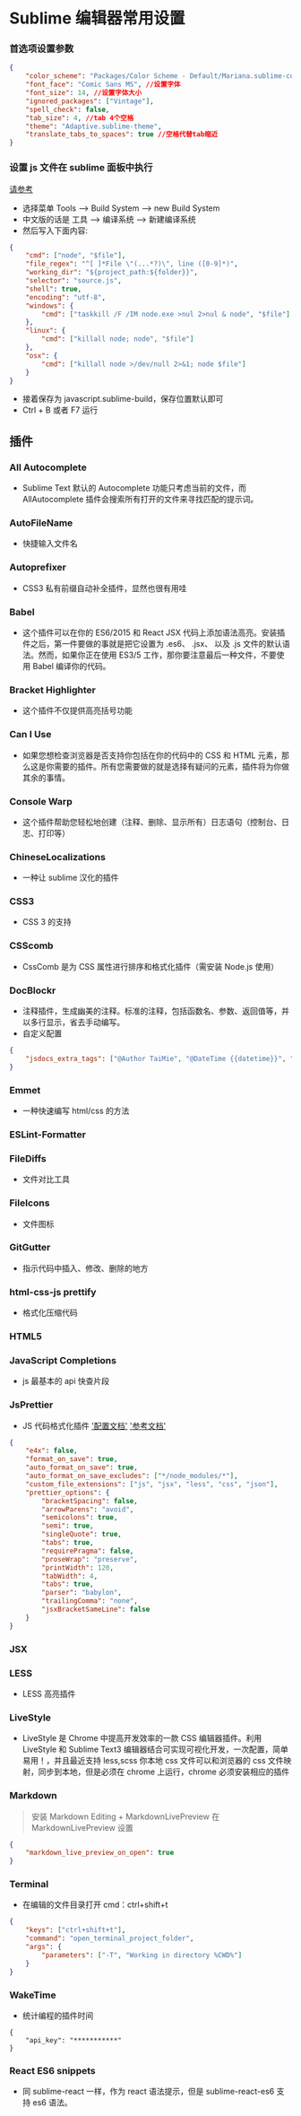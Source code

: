 # Sublime 编辑器常用设置

### 首选项设置参数

```json
{
    "color_scheme": "Packages/Color Scheme - Default/Mariana.sublime-color-scheme",
    "font_face": "Comic Sans MS", //设置字体
    "font_size": 14, //设置字体大小
    "ignored_packages": ["Vintage"],
    "spell_check": false,
    "tab_size": 4, //tab 4个空格
    "theme": "Adaptive.sublime-theme",
    "translate_tabs_to_spaces": true //空格代替tab缩近
}
```

### 设置 js 文件在 sublime 面板中执行

[请参考](https://blog.csdn.net/w13770269691/article/details/78390224)

-   选择菜单 Tools --> Build System --> new Build System
-   中文版的话是 工具 --> 编译系统 --> 新建编译系统
-   然后写入下面内容:

```json
{
    "cmd": ["node", "$file"],
    "file_regex": "^[ ]*File \"(...*?)\", line ([0-9]*)",
    "working_dir": "${project_path:${folder}}",
    "selector": "source.js",
    "shell": true,
    "encoding": "utf-8",
    "windows": {
        "cmd": ["taskkill /F /IM node.exe >nul 2>nul & node", "$file"]
    },
    "linux": {
        "cmd": ["killall node; node", "$file"]
    },
    "osx": {
        "cmd": ["killall node >/dev/null 2>&1; node $file"]
    }
}
```

-   接着保存为 javascript.sublime-build，保存位置默认即可
-   Ctrl + B 或者 F7 运行

## 插件

### All Autocomplete

-   Sublime Text 默认的 Autocomplete 功能只考虑当前的文件，而 AllAutocomplete 插件会搜索所有打开的文件来寻找匹配的提示词。

### AutoFileName

-   快捷输入文件名

### Autoprefixer

-   CSS3 私有前缀自动补全插件，显然也很有用哇

### Babel

-   这个插件可以在你的 ES6/2015 和 React JSX 代码上添加语法高亮。安装插件之后，第一件要做的事就是把它设置为 .es6、 .jsx、 以及 .js 文件的默认语法。然而，如果你正在使用 ES3/5 工作，那你要注意最后一种文件，不要使用 Babel 编译你的代码。

### Bracket Highlighter

-   这个插件不仅提供高亮括号功能

### Can I Use

-   如果您想检查浏览器是否支持你包括在你的代码中的 CSS 和 HTML 元素，那么这是你需要的插件。所有您需要做的就是选择有疑问的元素，插件将为你做其余的事情。

### Console Warp

-   这个插件帮助您轻松地创建（注释、删除、显示所有）日志语句（控制台、日志、打印等）

### ChineseLocalizations

-   一种让 sublime 汉化的插件

### CSS3

-   CSS 3 的支持

### CSScomb

-   CssComb 是为 CSS 属性进行排序和格式化插件（需安装 Node.js 使用）

### DocBlockr

-   注释插件，生成幽美的注释。标准的注释，包括函数名、参数、返回值等，并以多行显示，省去手动编写。
-   自定义配置

```json
{
    "jsdocs_extra_tags": ["@Author TaiMie", "@DateTime {{datetime}}", "@version  1.0"]
}
```

### Emmet

-   一种快速编写 html/css 的方法

### ESLint-Formatter

<!-- https://www.zhoulujun.cn/html/tools/grunt/2016_0519_7832.html -->

### FileDiffs

-   文件对比工具

### FileIcons

-   文件图标

### GitGutter

-   指示代码中插入、修改、删除的地方

### html-css-js prettify

-   格式化压缩代码

### HTML5

### JavaScript Completions

-   js 最基本的 api 快查片段

### JsPrettier

-   JS 代码格式化插件
    ['配置文档'](https://prettier.io/docs/en/options.html)
    ['参考文档'](https://realroyhsu.github.io/2018/09/02/Sublime3%20React%E3%80%81JSX%20%E4%BB%A3%E7%A0%81%E7%BE%8E%E5%8C%96--[Prettier]/)

```json
{
    "e4x": false,
    "format_on_save": true,
    "auto_format_on_save": true,
    "auto_format_on_save_excludes": ["*/node_modules/*"],
    "custom_file_extensions": ["js", "jsx", "less", "css", "json"],
    "prettier_options": {
        "bracketSpacing": false,
        "arrowParens": "avoid",
        "semicolons": true,
        "semi": true,
        "singleQuote": true,
        "tabs": true,
        "requirePragma": false,
        "proseWrap": "preserve",
        "printWidth": 120,
        "tabWidth": 4,
        "tabs": true,
        "parser": "babylon",
        "trailingComma": "none",
        "jsxBracketSameLine": false
    }
}
```

### JSX

### LESS

-   LESS 高亮插件

### LiveStyle

-   LiveStyle 是 Chrome 中提高开发效率的一款 CSS 编辑器插件。利用 LiveStyle 和 Sublime Text3 编辑器结合可实现可视化开发，一次配置，简单易用！，并且最近支持 less,scss 你本地 css 文件可以和浏览器的 css 文件映射，同步到本地，但是必须在 chrome 上运行，chrome 必须安装相应的插件

### Markdown

> 安装 Markdown Editing + MarkdownLivePreview
> 在 MarkdownLivePreview 设置

```json
{
    "markdown_live_preview_on_open": true
}
```

### Terminal

-   在编辑的文件目录打开 cmd：ctrl+shift+t

```json
{
    "keys": ["ctrl+shift+t"],
    "command": "open_terminal_project_folder",
    "args": {
        "parameters": ["-T", "Working in directory %CWD%"]
    }
}
```

### WakeTime

-   统计编程的插件时间

```javascritpt
{
    "api_key": "***********"
}
```

### React ES6 snippets

-   同 sublime-react 一样，作为 react 语法提示，但是 sublime-react-es6 支持 es6 语法。
